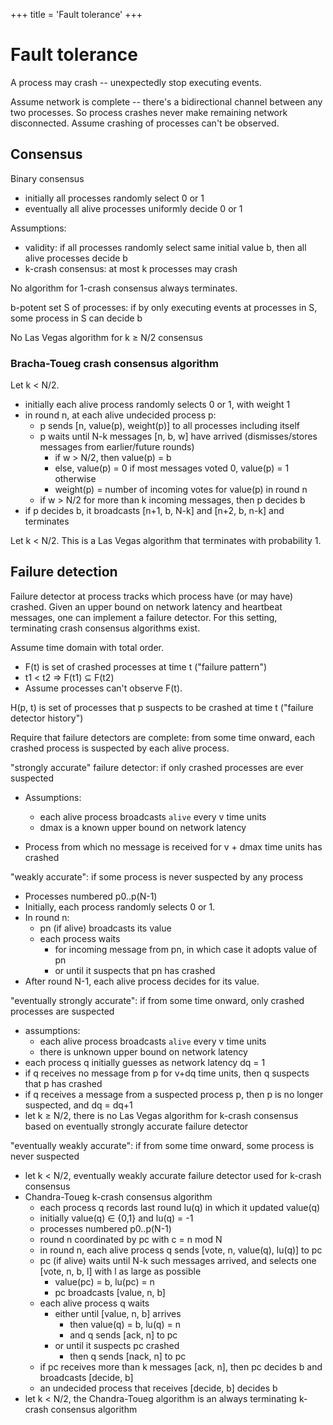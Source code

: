 +++
title = 'Fault tolerance'
+++
# Fault tolerance
A process may crash -- unexpectedly stop executing events.

Assume network is complete -- there's a bidirectional channel between any two processes.
So process crashes never make remaining network disconnected.
Assume crashing of processes can't be observed.

## Consensus
Binary consensus
- initially all processes randomly select 0 or 1
- eventually all alive processes uniformly decide 0 or 1

Assumptions:
- validity: if all processes randomly select same initial value b, then all alive processes decide b
- k-crash consensus: at most k processes may crash

No algorithm for 1-crash consensus always terminates.

b-potent set S of processes: if by only executing events at processes in S, some process in S can decide b

No Las Vegas algorithm for k ≥ N/2 consensus

### Bracha-Toueg crash consensus algorithm
Let k < N/2.
- initially each alive process randomly selects 0 or 1, with weight 1
- in round n, at each alive undecided process p:
    - p sends [n, value(p), weight(p)] to all processes including itself
    - p waits until N-k messages [n, b, w] have arrived (dismisses/stores messages from earlier/future rounds)
        - if w > N/2, then value(p) = b
        - else, value(p) = 0 if most messages voted 0, value(p) = 1 otherwise
        - weight(p) = number of incoming votes for value(p) in round n
    - if w > N/2 for more than k incoming messages, then p decides b
- if p decides b, it broadcasts [n+1, b, N-k] and [n+2, b, n-k] and terminates

Let k < N/2.
This is a Las Vegas algorithm that terminates with probability 1.

## Failure detection
Failure detector at process tracks which process have (or may have) crashed.
Given an upper bound on network latency and heartbeat messages, one can implement a failure detector.
For this setting, terminating crash consensus algorithms exist.

Assume time domain with total order.
- F(t) is set of crashed processes at time t ("failure pattern")
- t1 < t2 ⇒ F(t1) ⊆ F(t2)
- Assume processes can't observe F(t).

H(p, t) is set of processes that p suspects to be crashed at time t ("failure detector history")

Require that failure detectors are complete: from some time onward, each crashed process is suspected by each alive process.

"strongly accurate" failure detector: if only crashed processes are ever suspected
- Assumptions:
    - each alive process broadcasts `alive` every v time units
    - dmax is a known upper bound on network latency

- Process from which no message is received for v + dmax time units has crashed

"weakly accurate": if some process is never suspected by any process
- Processes numbered p0..p(N-1)
- Initially, each process randomly selects 0 or 1.
- In round n:
    - pn (if alive) broadcasts its value
    - each process waits
        - for incoming message from pn, in which case it adopts value of pn
        - or until it suspects that pn has crashed
- After round N-1, each alive process decides for its value.

"eventually strongly accurate": if from some time onward, only crashed processes are suspected
- assumptions:
    - each alive process broadcasts `alive` every v time units
    - there is unknown upper bound on network latency
- each process q initially guesses as network latency dq = 1
- if q receives no message from p for v+dq time units, then q suspects that p has crashed
- if q receives a message from a suspected process p, then p is no longer suspected, and dq = dq+1
- let k ≥ N/2, there is no Las Vegas algorithm for k-crash consensus based on eventually strongly accurate failure detector

"eventually weakly accurate": if from some time onward, some process is never suspected
- let k < N/2, eventually weakly accurate failure detector used for k-crash consensus
- Chandra-Toueg k-crash consensus algorithm
    - each process q records last round lu(q) in which it updated value(q)
    - initially value(q) ∈ {0,1} and lu(q) = -1
    - processes numbered p0..p(N-1)
    - round n coordinated by pc with c = n mod N
    - in round n, each alive process q sends [vote, n, value(q), lu(q)] to pc
    - pc (if alive) waits until N-k such messages arrived, and selects one [vote, n, b, l] with l as large as possible
        - value(pc) = b, lu(pc) = n
        - pc broadcasts [value, n, b]
    - each alive process q waits
        - either until [value, n, b] arrives
            - then value(q) = b, lu(q) = n
            - and q sends [ack, n] to pc
        - or until it suspects pc crashed
            - then q sends [nack, n] to pc
    - if pc receives more than k messages [ack, n], then pc decides b and broadcasts [decide, b]
    - an undecided process that receives [decide, b] decides b
- let k < N/2, the Chandra-Toueg algorithm is an always terminating k-crash consensus algorithm
